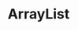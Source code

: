 ---
layout: posts_by_category
categories: ArrayList
title: ArrayList
permalink: /category/ArrayList
---